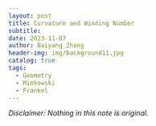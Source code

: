 ```yaml
---
layout: post
title: Curvature and Winding Number
subtitle: 
date: 2023-11-07
author: Baiyang Zhang
header-img: img/background11.jpg
catalog: true
tags:
  - Geometry
  - Minkowski
  - Frankel
---
```


*Disclaimer: Nothing in this note is original.*

